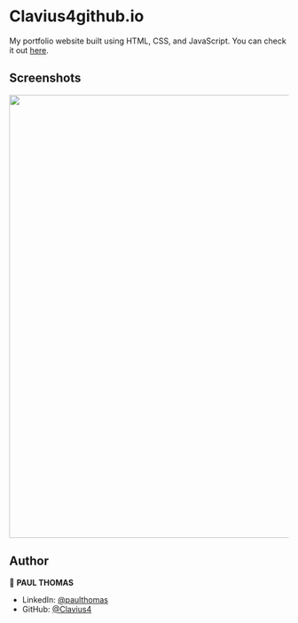 # Clavius4github.io

My portfolio website built using HTML, CSS, and JavaScript. You can check it out [here](https://clavius4.github.io/Personal-Portfolio-/).



## Screenshots

<p float="center">
    <img src="https://github.com/Clavius4github.io/Screenshots/master/portfolio.png" width="800">
</p>



## Author

👤 **PAUL THOMAS**

* LinkedIn: [@paulthomas](https://www.linkedin.com/in/paulthomas)
* GitHub: [@Clavius4](https://github.com/Clavius4)
